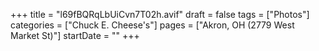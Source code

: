 +++
title = "l69fBQRqLbUiCvn7T02h.avif"
draft = false
tags = ["Photos"]
categories = ["Chuck E. Cheese's"]
pages = ["Akron, OH (2779 West Market St)"]
startDate = ""
+++
